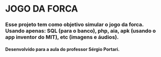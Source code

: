 # JOGO DA FORCA


### Esse projeto tem como objetivo simular o jogo da forca. Usando apenas: SQL (para o banco), php, aia, apk (usando o app inventor do MIT), etc (imagens e áudios).
#### Desenvolvido para a aula do professor Sérgio Portari.
